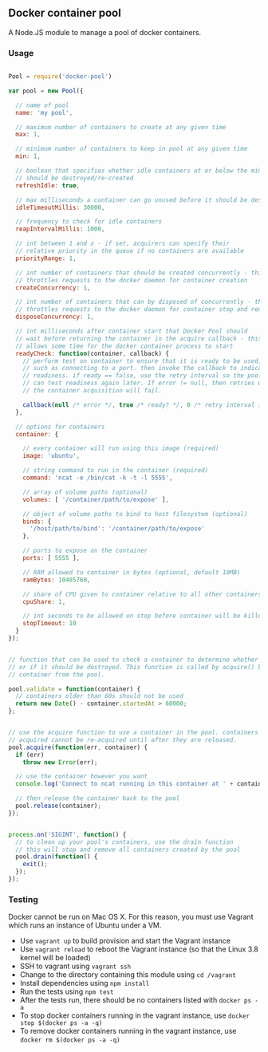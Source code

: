 ## Docker container pool

A Node.JS module to manage a pool of docker containers.


### Usage

```javascript

Pool = require('docker-pool')

var pool = new Pool({

  // name of pool
  name: 'my pool',

  // maximum number of containers to create at any given time
  max: 1,

  // minimum number of containers to keep in pool at any given time
  min: 1,

  // boolean that specifies whether idle containers at or below the min threshold
  // should be destroyed/re-created
  refreshIdle: true,

  // max milliseconds a container can go unused before it should be destroyed
  idleTimeoutMillis: 30000,

  // frequency to check for idle containers
  reapIntervalMillis: 1000,

  // int between 1 and x - if set, acquirers can specify their
  // relative priority in the queue if no containers are available
  priorityRange: 1,

  // int number of containers that should be created concurrently - this setting
  // throttles requests to the docker daemon for container creation
  createConcurrency: 1,

  // int number of containers that can by disposed of concurrently - this setting
  // throttles requests to the docker daemon for container stop and remove
  disposeConcurrency: 1,

  // int milliseconds after container start that Docker Pool should
  // wait before returning the container in the acquire callback - this setting
  // allows some time for the docker container process to start
  readyCheck: function(container, callback) {
    // perform test on container to ensure that it is ready to be used,
    // such as connecting to a port. then invoke the callback to indicate
    // readiness. if ready == false, use the retry interval so the pool
    // can test readiness again later. If error != null, then retries will stop and
    // the container acquisition will fail.

    callback(null /* error */, true /* ready? */, 0 /* retry interval in milliseconds */);
  },

  // options for containers
  container: {

    // every container will run using this image (required)
    image: 'ubuntu',

    // string command to run in the container (required)
    command: 'ncat -e /bin/cat -k -t -l 5555',

    // array of volume paths (optional)
    volumes: [ '/container/path/to/expose' ],

    // object of volume paths to bind to host filesystem (optional)
    binds: {
      '/host/path/to/bind': '/container/path/to/expose'
    },

    // ports to expose on the container
    ports: [ 5555 ],

    // RAM allowed to container in bytes (optional, default 10MB)
    ramBytes: 10485760,

    // share of CPU given to container relative to all other containers (optional, default 1)
    cpuShare: 1,

    // int seconds to be allowed on stop before container will be killed (optional, default 10)
    stopTimeout: 10
  }
});


// function that can be used to check a container to determine whether it is OK to use,
// or if it should be destroyed. This function is called by acquire() before returning a
// container from the pool.

pool.validate = function(container) {
  // containers older than 60s should not be used
  return new Date() - container.startedAt > 60000;
};


// use the acquire function to use a container in the pool. containers that have been
// acquired cannot be re-acquired until after they are released.
pool.acquire(function(err, container) {
  if (err)
    throw new Error(err);

  // use the container however you want
  console.log('Connect to ncat running in this container at ' + container.ip + ':5555');

  // then release the container back to the pool
  pool.release(container);
});


process.on('SIGINT', function() {
  // to clean up your pool's containers, use the drain function
  // this will stop and remove all containers created by the pool
  pool.drain(function() {
    exit();
  });
});

```


### Testing

Docker cannot be run on Mac OS X. For this reason, you must use Vagrant which runs an instance of Ubuntu under a VM.

* Use `vagrant up` to build provision and start the Vagrant instance
* Use `vagrant reload` to reboot the Vagrant instance (so that the Linux 3.8 kernel will be loaded)
* SSH to vagrant using `vagrant ssh`
* Change to the directory containing this module using `cd /vagrant`
* Install dependencies using `npm install`
* Run the tests using `npm test`
* After the tests run, there should be no containers listed with `docker ps -a`
* To stop docker containers running in the vagrant instance, use `docker stop $(docker ps -a -q)`
* To remove docker containers running in the vagrant instance, use `docker rm $(docker ps -a -q)`